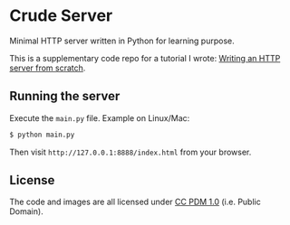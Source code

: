 # Crude Server

Minimal HTTP server written in Python for learning purpose.

This is a supplementary code repo for a tutorial I wrote: [Writing an HTTP server from scratch][1].


## Running the server

Execute the `main.py` file. Example on Linux/Mac:

```sh
$ python main.py
```

Then visit `http://127.0.0.1:8888/index.html` from your browser.

## License

The code and images are all licensed under [CC PDM 1.0][2] (i.e. Public Domain).


[1]: https://bhch.github.io/posts/2017/11/writing-an-http-server-from-scratch/
[2]:  https://creativecommons.org/publicdomain/mark/1.0/?ref=ccsearch&atype=rich